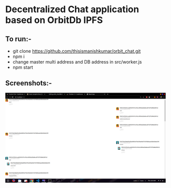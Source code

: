 # Decentralized Chat application based on OrbitDb IPFS
## To run:-
+ git clone https://github.com/thisismanishkumar/orbit_chat.git
+ npm i
+ change master multi address and DB address in src/worker.js
+ npm start
## Screenshots:-
![alt text](https://github.com/thisismanishkumar/orbit_chat/blob/master/Screenshot%20from%202020-02-20%2000-14-54.png)

